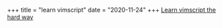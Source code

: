 +++
title = "learn vimscript"
date = "2020-11-24"
+++
[Learn vimscript the hard way](https://learnvimscriptthehardway.stevelosh.com/)
